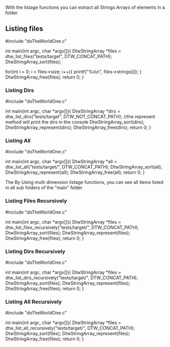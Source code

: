 With the listage functions you can extract all Strings Arrays of elements in a folder

## Listing files

#include "doTheWorldOne.c"

int main(int argc, char *argv[]){
  DtwStringArray *files = dtw_list_files("tests/target", DTW_CONCAT_PATH);
  DtwStringArray_sort(files);

  for(int i = 0; i < files->size; i++){
    printf("%s\n", files->strings[i]);
  }
  DtwStringArray_free(files);
  return 0;
}

### Listing Dirs

#include "doTheWorldOne.c"

int main(int argc, char *argv[]){
  DtwStringArray *dirs = dtw_list_dirs("tests/target", DTW_NOT_CONCAT_PATH);
  //the represent method will print the dirs in the console
  DtwStringArray_sort(dirs);
  DtwStringArray_represent(dirs);
  DtwStringArray_free(dirs);
  return 0;
}

### Listing All

#include "doTheWorldOne.c"

int main(int argc, char *argv[]){
  DtwStringArray *all = dtw_list_all("tests/target/", DTW_CONCAT_PATH);
  DtwStringArray_sort(all);
  DtwStringArray_represent(all);
  DtwStringArray_free(all);
  return 0;
}

The By Using multi dimension listage functions, you can see all items listed in all sub folders of the "main" folder

### Listing Files Recursively

#include "doTheWorldOne.c"

int main(int argc, char *argv[]){
  DtwStringArray *files = dtw_list_files_recursively("tests/target/", DTW_CONCAT_PATH);
  DtwStringArray_sort(files);
  DtwStringArray_represent(files);
  DtwStringArray_free(files);
  return 0;
}

### Listing Dirs Recursively

#include "doTheWorldOne.c"

int main(int argc, char *argv[]){
  DtwStringArray *files = dtw_list_dirs_recursively("tests/target/", DTW_CONCAT_PATH);
  DtwStringArray_sort(files);
  DtwStringArray_represent(files);
  DtwStringArray_free(files);
  return 0;
}

### Listing All Recursively

#include "doTheWorldOne.c"

int main(int argc, char *argv[]){
  DtwStringArray *files = dtw_list_all_recursively("tests/target/", DTW_CONCAT_PATH);
  DtwStringArray_sort(files);
  DtwStringArray_represent(files);
  DtwStringArray_free(files);
  return 0;
}

